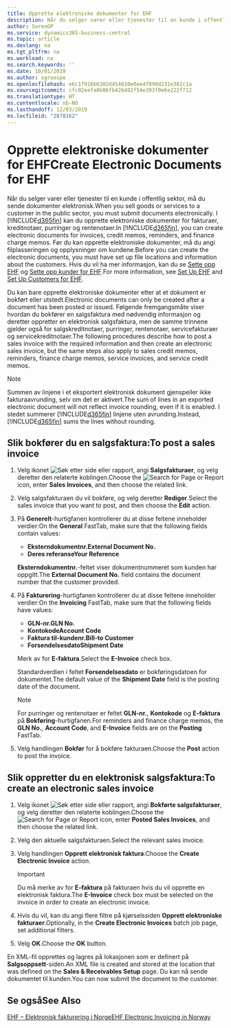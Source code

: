 ```yaml
---
title: Opprette elektroniske dokumenter for EHF
description: Når du selger varer eller tjenester til en kunde i offentlig sektor, må du sende dokumenter elektronisk.
author: SorenGP
ms.service: dynamics365-business-central
ms.topic: article
ms.devlang: na
ms.tgt_pltfrm: na
ms.workload: na
ms.search.keywords: ''
ms.date: 10/01/2019
ms.author: sgroespe
ms.openlocfilehash: e6c1f916b6302d454610e0ee4f090d231e382c1a
ms.sourcegitcommit: cfc92eefa8b06fb426482f54e393f0e6e222f712
ms.translationtype: HT
ms.contentlocale: nb-NO
ms.lasthandoff: 12/03/2019
ms.locfileid: "2878162"
---
```

# <a name="create-electronic-documents-for-ehf"></a><span data-ttu-id="41580-103">Opprette elektroniske dokumenter for EHF</span><span class="sxs-lookup"><span data-stu-id="41580-103">Create Electronic Documents for EHF</span></span>
<span data-ttu-id="41580-104">Når du selger varer eller tjenester til en kunde i offentlig sektor, må du sende dokumenter elektronisk.</span><span class="sxs-lookup"><span data-stu-id="41580-104">When you sell goods or services to a customer in the public sector, you must submit documents electronically.</span></span>  <span data-ttu-id="41580-105">I [!INCLUDE[d365fin](../../includes/d365fin_md.md)] kan du opprette elektroniske dokumenter for fakturaer, kreditnotaer, purringer og rentenotaer.</span><span class="sxs-lookup"><span data-stu-id="41580-105">In [!INCLUDE[d365fin](../../includes/d365fin_md.md)], you can create electronic documents for invoices, credit memos, reminders, and finance charge memos.</span></span> <span data-ttu-id="41580-106">Før du kan opprette elektroniske dokumenter, må du angi filplasseringen og opplysninger om kundene.</span><span class="sxs-lookup"><span data-stu-id="41580-106">Before you can create the electronic documents, you must have set up file locations and information about the customers.</span></span> <span data-ttu-id="41580-107">Hvis du vil ha mer informasjon, kan du se [Sette opp EHF](how-to-set-up-ehf.md) og [Sette opp kunder for EHF](how-to-set-up-customers-for-ehf.md).</span><span class="sxs-lookup"><span data-stu-id="41580-107">For more information, see [Set Up EHF](how-to-set-up-ehf.md) and [Set Up Customers for EHF](how-to-set-up-customers-for-ehf.md).</span></span>

<span data-ttu-id="41580-108">Du kan bare opprette elektroniske dokumenter etter at et dokument er bokført eller utstedt.</span><span class="sxs-lookup"><span data-stu-id="41580-108">Electronic documents can only be created after a document has been posted or issued.</span></span> <span data-ttu-id="41580-109">Følgende fremgangsmåte viser hvordan du bokfører en salgsfaktura med nødvendig informasjon og deretter oppretter en elektronisk salgsfaktura, men de samme trinnene gjelder også for salgskreditnotaer, purringer, rentenotaer, servicefakturaer og servicekreditnotaer.</span><span class="sxs-lookup"><span data-stu-id="41580-109">The following procedures describe how to post a sales invoice with the required information and then create an electronic sales invoice, but the same steps also apply to sales credit memos, reminders, finance charge memos, service invoices, and service credit memos.</span></span>  

> [!NOTE]  
>  <span data-ttu-id="41580-110">Summen av linjene i et eksportert elektronisk dokument gjenspeiler ikke fakturaavrunding, selv om det er aktivert.</span><span class="sxs-lookup"><span data-stu-id="41580-110">The sum of lines in an exported electronic document will not reflect invoice rounding, even if it is enabled.</span></span> <span data-ttu-id="41580-111">I stedet summerer [!INCLUDE[d365fin](../../includes/d365fin_md.md)] linjene uten avrunding.</span><span class="sxs-lookup"><span data-stu-id="41580-111">Instead, [!INCLUDE[d365fin](../../includes/d365fin_md.md)] sums the lines without rounding.</span></span>  

## <a name="to-post-a-sales-invoice"></a><span data-ttu-id="41580-112">Slik bokfører du en salgsfaktura:</span><span class="sxs-lookup"><span data-stu-id="41580-112">To post a sales invoice</span></span>  

1.  <span data-ttu-id="41580-113">Velg ikonet ![Søk etter side eller rapport](../../media/ui-search/search_small.png "Ikonet Søk etter side eller rapport"), angi **Salgsfakturaer**, og velg deretter den relaterte koblingen.</span><span class="sxs-lookup"><span data-stu-id="41580-113">Choose the ![Search for Page or Report](../../media/ui-search/search_small.png "Search for Page or Report icon") icon, enter **Sales Invoices**, and then choose the related link.</span></span>  
2.  <span data-ttu-id="41580-114">Velg salgsfakturaen du vil bokføre, og velg deretter **Rediger**.</span><span class="sxs-lookup"><span data-stu-id="41580-114">Select the sales invoice that you want to post, and then choose the **Edit** action.</span></span>  
3.  <span data-ttu-id="41580-115">På **Generelt**-hurtigfanen kontrollerer du at disse feltene inneholder verdier:</span><span class="sxs-lookup"><span data-stu-id="41580-115">On the **General** FastTab, make sure that the following fields contain values:</span></span>  

    - <span data-ttu-id="41580-116">**Eksterndokumentnr.**</span><span class="sxs-lookup"><span data-stu-id="41580-116">**External Document No.**</span></span>  
    - <span data-ttu-id="41580-117">**Deres referanse**</span><span class="sxs-lookup"><span data-stu-id="41580-117">**Your Reference**</span></span>  

    <span data-ttu-id="41580-118">**Eksterndokumentnr.**-feltet viser dokumentnummeret som kunden har oppgitt.</span><span class="sxs-lookup"><span data-stu-id="41580-118">The **External Document No.** field contains the document number that the customer provided.</span></span>  

4.  <span data-ttu-id="41580-119">På **Fakturering**-hurtigfanen kontrollerer du at disse feltene inneholder verdier:</span><span class="sxs-lookup"><span data-stu-id="41580-119">On the **Invoicing** FastTab, make sure that the following fields have values:</span></span>  

    - <span data-ttu-id="41580-120">**GLN-nr.**</span><span class="sxs-lookup"><span data-stu-id="41580-120">**GLN No.**</span></span>  
    - <span data-ttu-id="41580-121">**Kontokode**</span><span class="sxs-lookup"><span data-stu-id="41580-121">**Account Code**</span></span>  
    - <span data-ttu-id="41580-122">**Faktura til-kundenr.**</span><span class="sxs-lookup"><span data-stu-id="41580-122">**Bill-to Customer**</span></span>  
    - <span data-ttu-id="41580-123">**Forsendelsesdato**</span><span class="sxs-lookup"><span data-stu-id="41580-123">**Shipment Date**</span></span>  

    <span data-ttu-id="41580-124">Merk av for **E-faktura**.</span><span class="sxs-lookup"><span data-stu-id="41580-124">Select the **E-Invoice** check box.</span></span>  

    <span data-ttu-id="41580-125">Standardverdien i feltet **Forsendelsesdato** er bokføringsdatoen for dokumentet.</span><span class="sxs-lookup"><span data-stu-id="41580-125">The default value of the **Shipment Date** field is the posting date of the document.</span></span>  

    > [!NOTE]  
    >  <span data-ttu-id="41580-126">For purringer og rentenotaer er feltet **GLN-nr.**, **Kontokode** og **E-faktura** på **Bokføring**-hurtigfanen.</span><span class="sxs-lookup"><span data-stu-id="41580-126">For reminders and finance charge memos, the **GLN No.**, **Account Code**, and **E-Invoice** fields are on the **Posting** FastTab.</span></span>  

5.  <span data-ttu-id="41580-127">Velg handlingen **Bokfør** for å bokføre fakturaen.</span><span class="sxs-lookup"><span data-stu-id="41580-127">Choose the **Post** action to post the invoice.</span></span>  

## <a name="to-create-an-electronic-sales-invoice"></a><span data-ttu-id="41580-128">Slik oppretter du en elektronisk salgsfaktura:</span><span class="sxs-lookup"><span data-stu-id="41580-128">To create an electronic sales invoice</span></span>  

1.  <span data-ttu-id="41580-129">Velg ikonet ![Søk etter side eller rapport](../../media/ui-search/search_small.png "Ikonet Søk etter side eller rapport"), angi **Bokførte salgsfakturaer**, og velg deretter den relaterte koblingen.</span><span class="sxs-lookup"><span data-stu-id="41580-129">Choose the ![Search for Page or Report](../../media/ui-search/search_small.png "Search for Page or Report icon") icon, enter **Posted Sales Invoices**, and then choose the related link.</span></span>  
2.  <span data-ttu-id="41580-130">Velg den aktuelle salgsfakturaen.</span><span class="sxs-lookup"><span data-stu-id="41580-130">Select the relevant sales invoice.</span></span>  
3.  <span data-ttu-id="41580-131">Velg handlingen **Opprett elektronisk faktura**.</span><span class="sxs-lookup"><span data-stu-id="41580-131">Choose the **Create Electronic Invoice** action.</span></span>  

    > [!IMPORTANT]  
    >  <span data-ttu-id="41580-132">Du må merke av for **E-faktura** på fakturaen hvis du vil opprette en elektronisk faktura.</span><span class="sxs-lookup"><span data-stu-id="41580-132">The **E-Invoice** check box must be selected on the invoice in order to create an electronic invoice.</span></span>  

4.  <span data-ttu-id="41580-133">Hvis du vil, kan du angi flere filtre på kjørselssiden **Opprett elektroniske fakturaer**.</span><span class="sxs-lookup"><span data-stu-id="41580-133">Optionally, in the **Create Electronic Invoices** batch job page, set additional filters.</span></span>  
5.  <span data-ttu-id="41580-134">Velg **OK**.</span><span class="sxs-lookup"><span data-stu-id="41580-134">Choose the **OK** button.</span></span>  

<span data-ttu-id="41580-135">En XML-fil opprettes og lagres på lokasjonen som er definert på **Salgsoppsett**-siden.</span><span class="sxs-lookup"><span data-stu-id="41580-135">An XML file is created and stored at the location that was defined on the **Sales & Receivables Setup** page.</span></span> <span data-ttu-id="41580-136">Du kan nå sende dokumentet til kunden.</span><span class="sxs-lookup"><span data-stu-id="41580-136">You can now submit the document to the customer.</span></span>  

## <a name="see-also"></a><span data-ttu-id="41580-137">Se også</span><span class="sxs-lookup"><span data-stu-id="41580-137">See Also</span></span>  
 [<span data-ttu-id="41580-138">EHF – Elektronisk fakturering i Norge</span><span class="sxs-lookup"><span data-stu-id="41580-138">EHF Electronic Invoicing in Norway</span></span>](ehf-electronic-invoicing-in-norway.md)
